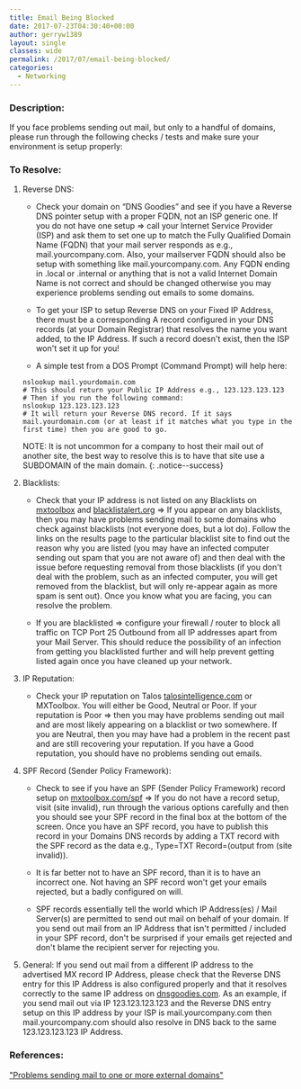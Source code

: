 ```yaml
---
title: Email Being Blocked
date: 2017-07-23T04:30:40+00:00
author: gerryw1389
layout: single
classes: wide
permalink: /2017/07/email-being-blocked/
categories:
  - Networking
---
```

<!--more-->

### Description:

If you face problems sending out mail, but only to a handful of domains, please run through the following checks / tests and make sure your environment is setup properly:

### To Resolve:

1. Reverse DNS:

   - Check your domain on &#8220;DNS Goodies&#8221; and see if you have a Reverse DNS pointer setup with a proper FQDN, not an ISP generic one. If you do not have one setup => call your Internet Service Provider (ISP) and ask them to set one up to match the Fully Qualified Domain Name (FQDN) that your mail server responds as e.g., mail.yourcompany.com. Also, your mailserver FQDN should also be setup with something like mail.yourcompany.com. Any FQDN ending in .local or .internal or anything that is not a valid Internet Domain Name is not correct and should be changed otherwise you may experience problems sending out emails to some domains.

   - To get your ISP to setup Reverse DNS on your Fixed IP Address, there must be a corresponding A record configured in your DNS records (at your Domain Registrar) that resolves the name you want added, to the IP Address. If such a record doesn't exist, then the ISP won't set it up for you!

   - A simple test from a DOS Prompt (Command Prompt) will help here:

   ```escape
   nslookup mail.yourdomain.com
   # This should return your Public IP Address e.g., 123.123.123.123
   # Then if you run the following command:
   nslookup 123.123.123.123
   # It will return your Reverse DNS record. If it says mail.yourdomain.com (or at least if it matches what you type in the first time) then you are good to go.
   ```

   NOTE: It is not uncommon for a company to host their mail out of another site, the best way to resolve this is to have that site use a SUBDOMAIN of the main domain.
   {: .notice--success}

2. Blacklists:

   - Check that your IP address is not listed on any Blacklists on [mxtoolbox](http://www.mxtoolbox.com/blacklists.aspx) and [blacklistalert.org](http://www.blacklistalert.org/) => If you appear on any blacklists, then you may have problems sending mail to some domains who check against blacklists (not everyone does, but a lot do). Follow the links on the results page to the particular blacklist site to find out the reason why you are listed (you may have an infected computer sending out spam that you are not aware of) and then deal with the issue before requesting removal from those blacklists (if you don't deal with the problem, such as an infected computer, you will get removed from the blacklist, but will only re-appear again as more spam is sent out). Once you know what you are facing, you can resolve the problem.

   - If you are blacklisted => configure your firewall / router to block all traffic on TCP Port 25 Outbound from all IP addresses apart from your Mail Server. This should reduce the possibility of an infection from getting you blacklisted further and will help prevent getting listed again once you have cleaned up your network.

3. IP Reputation:

   - Check your IP reputation on Talos [talosintelligence.com](https://talosintelligence.com/) or MXToolbox. You will either be Good, Neutral or Poor. If your reputation is Poor => then you may have problems sending out mail and are most likely appearing on a blacklist or two somewhere. If you are Neutral, then you may have had a problem in the recent past and are still recovering your reputation. If you have a Good reputation, you should have no problems sending out emails.

4. SPF Record (Sender Policy Framework):

   - Check to see if you have an SPF (Sender Policy Framework) record setup on [mxtoolbox.com/spf](http://www.mxtoolbox.com/spf.aspx) => If you do not have a record setup, visit (site invalid), run through the various options carefully and then you should see your SPF record in the final box at the bottom of the screen. Once you have an SPF record, you have to publish this record in your Domains DNS records by adding a TXT record with the SPF record as the data e.g., Type=TXT Record=(output from (site invalid)).

   - It is far better not to have an SPF record, than it is to have an incorrect one. Not having an SPF record won't get your emails rejected, but a badly configured on will.

   - SPF records essentially tell the world which IP Address(es) / Mail Server(s) are permitted to send out mail on behalf of your domain. If you send out mail from an IP Address that isn't permitted / included in your SPF record, don't be surprised if your emails get rejected and don't blame the recipient server for rejecting you.

5. General: If you send out mail from a different IP address to the advertised MX record IP Address, please check that the Reverse DNS entry for this IP Address is also configured properly and that it resolves correctly to the same IP address on [dnsgoodies.com](http://www.dnsgoodies.com/). As an example, if you send mail out via IP 123.123.123.123 and the Reverse DNS entry setup on this IP address by your ISP is mail.yourcompany.com then mail.yourcompany.com should also resolve in DNS back to the same 123.123.123.123 IP Address.

### References:

["Problems sending mail to one or more external domains"](https://www.experts-exchange.com/articles/2427/Problems-sending-mail-to-one-or-more-external-domains.html)